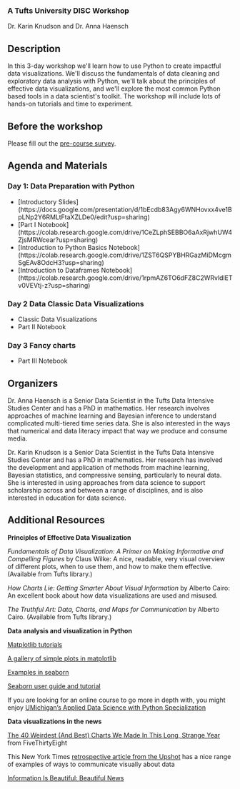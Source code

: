 ### A Tufts University DISC Workshop

Dr. Karin Knudson and Dr. Anna Haensch

## Description

In this 3-day workshop we'll learn how to use Python to create impactful data visualizations.  We'll discuss the fundamentals of data cleaning and exploratory data analysis with Python, we'll talk about the principles of effective data visualizations, and we'll explore the most common Python based tools in a data scientist's toolkit.  The workshop will include lots of hands-on tutorials and time to experiment.


## Before the workshop

Please fill out the [pre-course survey](https://docs.google.com/forms/d/e/1FAIpQLSdiIwO-LZ0hEpLci5WIEjdLEedqChE0FzFWPm3-fXqegWJtcw/viewform?usp=sf_link).

## Agenda and Materials
### Day 1: Data Preparation with Python
<ul>
<li> [Introductory Slides](https://docs.google.com/presentation/d/1bEcdb83Agy6WNHovxx4ve1BpLNp2Y6RMLtFtaXZLDe0/edit?usp=sharing) </li>
<li> [Part I Notebook](https://colab.research.google.com/drive/1CeZLphSEBBO6aAxRjwhUW4ZjsMRWcear?usp=sharing) </li>
<li> [Introduction to Python Basics Notebook](https://colab.research.google.com/drive/1ZST6QSPYBHRGazMiDMcgmSgEAv8OdcH3?usp=sharing)</li>
<li> [Introduction to Dataframes Notebook](https://colab.research.google.com/drive/1rpmAZ6TO6dFZ8C2WRvldlETv0VEVtj-z?usp=sharing)</li>  
</ul>

### Day 2 Data Classic Data Visualizations 
<ul>
<li> Classic Data Visualizations </li>
<li> Part II Notebook </li>
</ul>

### Day 3 Fancy charts
<ul>
<li> Part III Notebook </li>
</ul>


## Organizers

Dr. Anna Haensch is a Senior Data Scientist in the Tufts Data Intensive Studies Center and has a PhD in mathematics.  Her research involves approaches of machine learning and Bayesian inference to understand complicated multi-tiered time series data. She is also interested in the ways that numerical and data literacy impact that way we produce and consume media.

Dr. Karin Knudson is a Senior Data Scientist in the Tufts Data Intensive Studies Center and has a PhD in mathematics.  Her research has involved the development and application of methods from machine learning, Bayesian statistics, and compressive sensing, particularly to neural data. She is interested in using approaches from data science to support scholarship across and between a range of disciplines, and is also interested in education for data science. 

## Additional Resources

**Principles of Effective Data Visualization**

*Fundamentals of Data Visualization: A Primer on Making Informative and Compelling Figures* by Claus Wilke: A nice, readable, very visual overview of different plots, when to use them, and how to make them effective. (Available from Tufts library.)

*How Charts Lie: Getting Smarter About Visual Information* by Alberto Cairo: An excellent book about how data visualizations are used and misused.

*The Truthful Art: Data, Charts, and Maps for Communication* by Alberto Cairo. (Available from Tufts library.)

**Data analysis and visualization in Python**

[Matplotlib tutorials](https://matplotlib.org/stable/tutorials/index.html)

[A gallery of simple plots in matplotlib](https://matplotlib.org/stable/tutorials/introductory/sample_plots.html#sphx-glr-tutorials-introductory-sample-plots-py)

[Examples in seaborn](https://seaborn.pydata.org/examples/index.html)

[Seaborn user guide and tutorial](https://seaborn.pydata.org/tutorial.html)

If you are looking for an online course to go more in depth with, you might enjoy [UMichigan’s Applied Data Science with Python Specialization](https://www.coursera.org/specializations/data-science-python)

**Data visualizations in the news**

[The 40 Weirdest (And Best) Charts We Made In This Long, Strange Year](https://fivethirtyeight.com/features/the-40-weirdest-and-best-charts-we-made-in-2020/) from FiveThirtyEight

This New York Times [retrospective article from the Upshot](https://www.nytimes.com/interactive/2019/04/22/upshot/upshot-at-five-years.html) has a nice range of examples of ways to communicate visually about data

[Information Is Beautiful: Beautiful News](https://informationisbeautiful.net/beautifulnews/)


